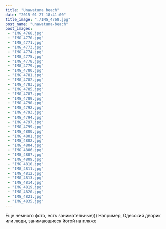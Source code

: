 ```yaml
---
title: "Unawatuna beach"
date: "2015-01-27 18:41:00"
title_image: "./IMG_4768.jpg"
post_name: "unawatuna-beach"
post_images: 
 - "IMG_4768.jpg"
 - "IMG_4770.jpg"
 - "IMG_4771.jpg"
 - "IMG_4773.jpg"
 - "IMG_4774.jpg"
 - "IMG_4775.jpg"
 - "IMG_4778.jpg"
 - "IMG_4779.jpg"
 - "IMG_4780.jpg"
 - "IMG_4781.jpg"
 - "IMG_4782.jpg"
 - "IMG_4783.jpg"
 - "IMG_4785.jpg"
 - "IMG_4787.jpg"
 - "IMG_4789.jpg"
 - "IMG_4790.jpg"
 - "IMG_4792.jpg"
 - "IMG_4793.jpg"
 - "IMG_4794.jpg"
 - "IMG_4797.jpg"
 - "IMG_4799.jpg"
 - "IMG_4800.jpg"
 - "IMG_4801.jpg"
 - "IMG_4802.jpg"
 - "IMG_4804.jpg"
 - "IMG_4806.jpg"
 - "IMG_4807.jpg"
 - "IMG_4809.jpg"
 - "IMG_4810.jpg"
 - "IMG_4811.jpg"
 - "IMG_4812.jpg"
 - "IMG_4813.jpg"
 - "IMG_4814.jpg"
 - "IMG_4819.jpg"
 - "IMG_4820.jpg"
 - "IMG_4821.jpg"
 - "IMG_4835.jpg"
---
```


Еще немного фото, есть занимательные))) Например, Одесский дворик или люди, занимающиеся йогой на пляже
